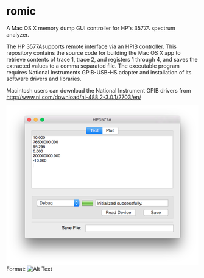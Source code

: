 # romic
A Mac OS X memory dump GUI controller for HP's 3577A spectrum analyzer.

The HP 3577Asupports remote interface via an HPIB controller. This repository contains the source code for building the Mac OS X app to retrieve contents of trace 1, trace 2, and registers 1 through 4, and saves the extracted values to a comma separated file. The executable program requires National Instruments GPIB-USB-HS adapter and installation of its software drivers and libraries.

Macintosh users can download the National Instrument GPIB drivers from http://www.ni.com/download/ni-488.2-3.0.1/2703/en/


![Debug mode screenshot](/screenshots/debugMode.png)
Format: ![Alt Text](url)
